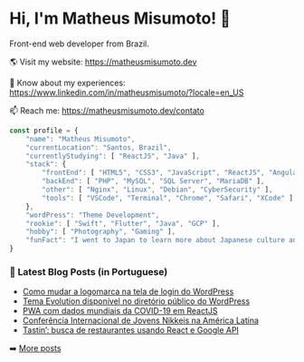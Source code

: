 # Hi, I'm Matheus Misumoto! 👋

Front-end web developer from Brazil.

🌎 Visit my website: https://matheusmisumoto.dev

📄 Know about my experiences: https://www.linkedin.com/in/matheusmisumoto/?locale=en_US

📫 Reach me: https://matheusmisumoto.dev/contato

```javascript
const profile = {
	"name": "Matheus Misumoto",
	"currentLocation": "Santos, Brazil",
	"currentlyStudying": [ "ReactJS", "Java" ],
	"stack": { 
		"frontEnd": [ "HTML5", "CSS3", "JavaScript", "ReactJS", "Angular", "SEO" ],
		"backEnd": [ "PHP", "MySQL", "SQL Server", "MariaDB" ],
		"other": [ "Nginx", "Linux", "Debian", "CyberSecurity" ],
		"tools": [ "VSCode", "Terminal", "Chrome", "Safari", "XCode" ],
	},
	"wordPress": "Theme Development",
	"rookie": [ "Swift", "Flutter", "Java", "GCP" ],
	"hobby": [ "Photography", "Gaming" ],
	"funFact": "I went to Japan to learn more about Japanese culture and diplomacy"
}
```

### 📕 Latest Blog Posts (in Portuguese)
<!-- BLOG-POST-LIST:START -->
- [Como mudar a logomarca na tela de login do WordPress](https://matheusmisumoto.dev/tecnologia/desenvolvimento-web/mudar-logo-login-wordpress.html)
- [Tema Evolution disponível no diretório público do WordPress](https://matheusmisumoto.dev/portfolio/the-evolution-wordpress-theme.html)
- [PWA com dados mundiais da COVID-19 em ReactJS](https://matheusmisumoto.dev/tecnologia/desenvolvimento-web/covid19-stats-reactjs.html)
- [Conferência Internacional de Jovens Nikkeis na América Latina](https://matheusmisumoto.dev/cultura-japonesa/conferencia-jovens-nikkeis-america-latina.html)
- [Tastin’: busca de restaurantes usando React e Google API](https://matheusmisumoto.dev/tecnologia/desenvolvimento-web/tastin-restaurant-finder-react-google-api.html)
<!-- BLOG-POST-LIST:END -->

➡️ [More posts](https://matheusmisumoto.dev/blog)
